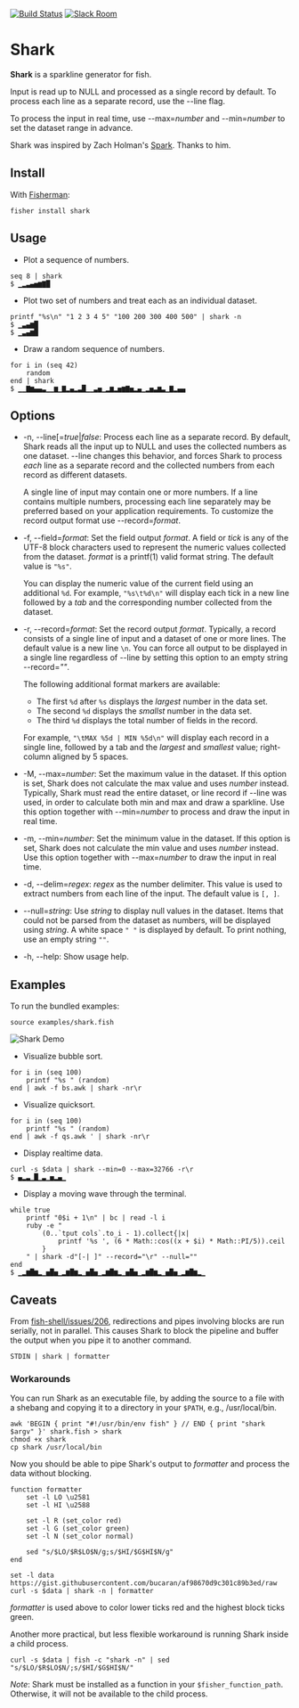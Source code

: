 [![Build Status][travis-badge]][travis-link]
[![Slack Room][slack-badge]][slack-link]

# Shark

**Shark** is a sparkline generator for fish.

Input is read up to NULL and processed as a single record by default. To process each line as a separate record, use the --line flag.

To process the input in real time, use --max=*number* and --min=*number* to set the dataset range in advance.

Shark was inspired by Zach Holman's [Spark]. Thanks to him.

## Install

With [Fisherman]:

```fish
fisher install shark
```

## Usage

* Plot a sequence of numbers.

```fish
seq 8 | shark
$ ▁▂▃▄▅▆▇█
```

* Plot two set of numbers and treat each as an individual dataset.

```fish
printf "%s\n" "1 2 3 4 5" "100 200 300 400 500" | shark -n
$ ▁▃▄▆█
$ ▁▃▄▆█
```

* Draw a random sequence of numbers.

```fish
for i in (seq 42)
    random
end | shark
$ ▁▁▇▆▄▄▃▁▁▆▁▇▂▄▂▃█▁▁▃▅▁▂▆▂▅▆▇▅▂▄▁▂▅▃▆▃▁▇▂▄▄
```

## Options

* -n, --line[=*true*|*false*: Process each line as a separate record. By default, Shark reads all the input up to NULL and uses the collected numbers as one dataset. --line changes this behavior, and forces Shark to process *each* line as a separate record and the collected numbers from each record as different datasets.

    A single line of input may contain one or more numbers. If a line contains multiple numbers, processing each line separately may be preferred based on your application requirements. To customize the record output format use --record=*format*.

* -f, --field=*format*: Set the field output *format*. A field or *tick* is any of the UTF-8 block characters used to represent the numeric values collected from the dataset. *format* is a printf(1) valid format string. The default value is `"%s"`.

  You can display the numeric value of the current field using an additional `%d`. For example, `"%s\t%d\n"` will display each tick in a new line followed by a *tab* and the corresponding number collected from the dataset.

* -r, --record=*format*: Set the record output *format*. Typically, a record consists of a single line of input and a dataset of one or more lines. The default value is a new line `\n`. You can force all output to be displayed in a single line regardless of --line by setting this option to an empty string --record=*""*.

    The following additional format markers are available:

    * The first `%d` after `%s` displays the *largest* number in the data set.<br>
    * The second `%d` displays the *smallst* number in the data set.<br>
    * The third `%d` displays the total number of fields in the record.<br>

    For example, `"\tMAX %5d | MIN %5d\n"` will display each record in a single line, followed by a tab and the *largest* and *smallest* value; right-column aligned by 5 spaces.

* -M, --max=*number*: Set the maximum value in the dataset. If this option is set, Shark does not calculate the max value and uses *number* instead. Typically, Shark must read the entire dataset, or line record if --line was used, in order to calculate both min and max and draw a sparkline. Use this option together with --min=*number* to process and draw the input in real time.

* -m, --min=*number*: Set the minimum value in the dataset. If this option is set, Shark does not calculate the min value and uses *number* instead. Use this option together with --max=*number* to draw the input in real time.

* -d, --delim=*regex*: *regex* as the number delimiter. This value is used to extract numbers from each line of the input. The default value is `[, ]`.

* --null=*string*: Use *string* to display null values in the dataset. Items that could not be parsed from the dataset as numbers, will be displayed using *string*. A white space `" "` is displayed by default. To print nothing, use an empty string `""`.

* -h, --help: Show usage help.

## Examples

To run the bundled examples:

```fish
source examples/shark.fish
```

![Shark Demo](https://cloud.githubusercontent.com/assets/8317250/12835057/122909f4-cbf0-11e5-86b3-9fd9956ebbb2.gif)

* Visualize bubble sort.

```fish
for i in (seq 100)
    printf "%s " (random)
end | awk -f bs.awk | shark -nr\r
```

* Visualize quicksort.

```fish
for i in (seq 100)
    printf "%s " (random)
end | awk -f qs.awk ' | shark -nr\r
```

* Display realtime data.

```fish
curl -s $data | shark --min=0 --max=32766 -r\r
$ ▄▂▃▁█▁▃▁▅▂▄▁
```

* Display a moving wave through the terminal.

```fish
while true
    printf "0$i + 1\n" | bc | read -l i
    ruby -e "
        (0..`tput cols`.to_i - 1).collect{|x|
            printf '%s ', (6 * Math::cos((x + $i) * Math::PI/5)).ceil
        }
    " | shark -d"[-| ]" --record="\r" --null=""
end
$ ▁▂▆█▆▂▁▅█▅▁▂▆█▆▂▁▅█▅▁▂▆█▆▂▁▅█▅▁▂▆█▆▂▁▅█▅▁▂▆█▆▂▁
```

## Caveats

From [fish-shell/issues/206](https://github.com/fish-shell/fish-shell/issues/206), redirections and pipes involving blocks are run serially, not in parallel. This causes Shark to block the pipeline and buffer the output when you pipe it to another command.

```fish
STDIN | shark | formatter
```

### Workarounds

You can run Shark as an executable file, by adding the source to a file with a shebang and copying it to a directory in your `$PATH`, e.g., /usr/local/bin.

```fish
awk 'BEGIN { print "#!/usr/bin/env fish" } // END { print "shark $argv" }' shark.fish > shark
chmod +x shark
cp shark /usr/local/bin
```

Now you should be able to pipe Shark's output to *formatter* and process the data without blocking.

```fish
function formatter
    set -l LO \u2581
    set -l HI \u2588

    set -l R (set_color red)
    set -l G (set_color green)
    set -l N (set_color normal)

    sed "s/$LO/$R$LO$N/g;s/$HI/$G$HI$N/g"
end

set -l data https://gist.githubusercontent.com/bucaran/af98670d9c301c89b3ed/raw
curl -s $data | shark -n | formatter
```

*formatter* is used above to color lower ticks red and the highest block ticks green.

Another more practical, but less flexible workaround is running Shark inside a child process.

```fish
curl -s $data | fish -c "shark -n" | sed "s/$LO/$R$LO$N/;s/$HI/$G$HI$N/"
```

*Note*: Shark must be installed as a function in your `$fisher_function_path`. Otherwise, it will not be available to the child process.

[slack-link]: https://fisherman-wharf.herokuapp.com/
[slack-badge]: https://img.shields.io/badge/slack-join%20the%20chat-00B9FF.svg?style=flat-square
[travis-link]: https://travis-ci.org/fishery/shark
[travis-badge]: https://img.shields.io/travis/fishery/shark.svg?style=flat-square

[Spark]: https://github.com/holman/spark
[Fisherman]: https://github.com/fisherman/fisherman
[fish]: https://github.com/fish-shell/fish-shell
